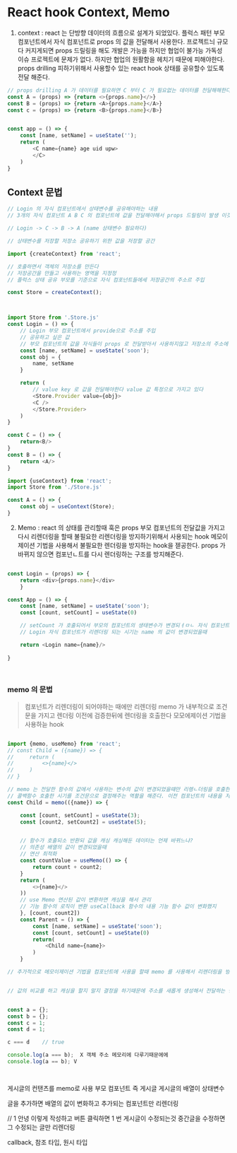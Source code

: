 # React hook Context, Memo

1. context : react 는 단방향 데이터의 흐름으로 설계가 되었있다. 플럭스 패턴 부모 컴포넌트에서 자식 컴포넌트로 props 의 값을 전달해서 사용한다. 프로젝트늬 규모다 커지게되면 props 드릴링을 해도 개발은 가능을 하지만 협업이 불가능 가독성 이슈 프로젝트에 문제가 없다. 하지만 협업의 원활함을 헤치기 때문에 피해야한다. props drilling 피하기위해서 사용할수 있는 react hook 상태를 공유할수 있도록 전달 해준다.

``` js
// props drilling A 가 데이터를 필요하면 C 부터 C 가 필요없는 데이터를 천달해해한다
const A = (props) => {return <>{props.name}</>}
const B = (props) => {return <A>{props.name}</A>}
const c = (props) => {return <B>{props.name}</B>}


const app = () => {
    const [name, setName] = useState('');
    return (
        <C name={name} age uid upw>
        </C>
    )
}          

```
## Context 문법
```js
// Login 의 자식 컴포넌트에서 상태변수를 공유해야하는 내용
// 3개의 자식 컴포넌트 A B C 의 컴포넌트에 값을 전달해야해서 props 드릴링이 발생 이것을 방지해보자 context 를 사용해서

// Login -> C -> B -> A (name 상태변수 필요하다)

// 상태변수를 저장할 저장소 공유하기 위한 값을 저장할 공간

import {createContext} from 'react';

// 호출하면서 객체의 저장소를 만든다 
// 저장공간을 만들고 사용하는 영역을 지정정
// 플럭스 상태 공유 부모를 기준으로 자식 컴포넌트들에세 저장공간의 주소르 주입

const Store = createContext();



import Store from '.Store.js'
const Login = () => {
    // Login 부모 컴포넌트에서 provide으로 주소를 주입
    // 공유하고 싶은 값
    // 부모 컴포넌트의 값을 자식들이 props 로 전달받아서 사용하지않고 저장소의 주소에 접근해서 사용할수 잇도록
    const [name, setName] = useState('soon');
    const obj = {
        name, setName
    }

    return (
        // value key 로 값을 천달해야한다 value 값 특정으로 가지고 있다
        <Store.Provider value={obj}>
        <C />
        </Store.Provider>
    )
}

const C = () => {
    return<B/>
}
const B = () => {
    return <A/>
}

import {useContext} from 'react';
import Store from './Store.js'

const A = () => {
    const obj = useContext(Store);
}

```


2. Memo : react 의 상태를 관리할때 훅은 props 부모 컴포넌트의 전달값을 가지고 다시 리렌더링을 할때 불필요한 리렌더링을 방지하기위해서 사용되는 hook 메모이제이션 기법을 사용해서 불필요한 렌더링을 방지하는 hook을 젣공한다. props 가 바뀌지 않으면 컴포넌ㄴ트를 다시 렌더링하는 구조를 방지해준다.


```js

const Login = (props) => {
    return <div>{props.name}</div>
    }

const App = () => {
    const [name, setName] = useState('soon');
    const [count, setCount] = useState(0)

    // setCount 가 호출되어서 부모의 컴포넌트의 생태변수가 변경되ㅕㅁㄴ 자식 컴포넌트는 모두 리렌더링된다
    // Login 자식 컴포넌트가 리렌더링 되는 시기는 name 의 값이 변경되었을때

    return <Login name={name}/>
    
}




```


### memo 의 문법 
> 컴포넌트가 리렌더링이 되어야하는 때에만 리렌더링
> memo 가 내부적으로 조건문을 가지고 렌더링 이전에 검증한뒤에 렌더링을 호출한다
> 모모에제이션 기법을 사용하늗 hook

```js

import {memo, useMemo} from 'react';
// const Child = ({name}) => {
//     return (
//         <>{name}</>
//     )
// }

// memo 는 전달한 함수의 값에서 사용하는 변수의 값이 변경되었을떄만 리렝ㄴ더링을 호출한다
// 콜백함수 호출한 시기를 조건문으로 결정해주는 역활을 해준다. 이전 컴포넌트의 내용을 저장하고 값의 변화가 없으면 연산을 한변더 즉 렌더링을 하지않고 이전의 내용을 바로 보여주고 값이 변화해서 리렌더링이 되어야하면 다시 연산해서 리렌더링을 해주는것것
const Child = memo(({name}) => {

    const [count, setCount] = useState(3);
    const [count2, setCount2] = useState(5);


    // 함수가 호출되소 반환되 값을 캐싱 캐싱해둔 데이터는 언제 바뀌느냐?
    // 의존성 배열의 값이 변경되었을때
    // 연산 최적화
    const countValue = useMemo(() => {
        return count + count2;
    }
    return (
        <>{name}</>
    ))
    // use Memo 연산된 값이 변환하면 캐싱을 해서 관리
    // 기능 함수의 로직이 변환 useCallback 함수의 내용 기능 함수 값이 변화했지
    }, [count, count2])
    const Parent = () => {
        const [name, setName] = useState('soon');
        const [count, setCount] = useState(0)
        return(
            <Child name={name}>
        )
    }
```
```js
// 추가적으로 메모이제이션 기법을 컴포넌트에 사용을 할때 memo 를 사용해서 리렌더링을 방지지


// 값의 비교를 하고 캐싱을 할지 말지 결정을 하기때문에 주소를 새롭게 생성해서 전달하는 방식을 피해서 사용해야한다


const a = {};
const b = {};
const c = 1;
const d = 1;

c === d    // true

console.log(a === b);  X 객체 주소 메모리에 다루기때문에에
console.log(a == b); V




```

게시글의 컨탠츠를 memo로 사용 부모 컴포넌트 즉 게시글 게시글의 배열이 상태변수

글을 추가하면 배열의 값이 변화하고 추가되는 컴포넌트만 리렌더링

// 1 안녕 이렇게 작성하고 버튼 클릭하면 1 번 게시글이 수정되는것
중간글을 수정하면 그 수정되는 글만 리렌더링


callback, 참조 타입, 원시 타입